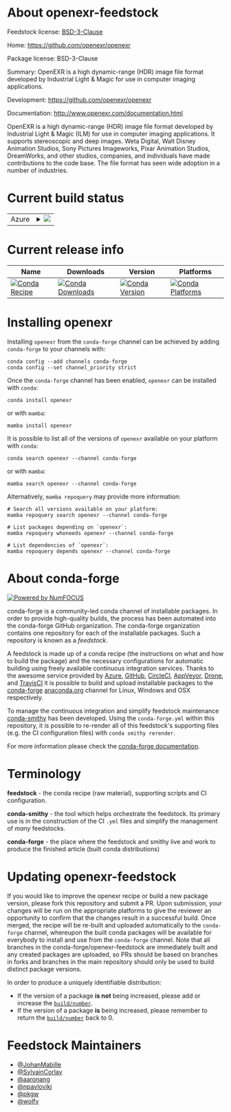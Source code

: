 About openexr-feedstock
=======================

Feedstock license: [BSD-3-Clause](https://github.com/conda-forge/openexr-feedstock/blob/main/LICENSE.txt)

Home: https://github.com/openexr/openexr

Package license: BSD-3-Clause

Summary: OpenEXR is a high dynamic-range (HDR) image file format developed by
Industrial Light & Magic for use in computer imaging applications.

Development: https://github.com/openexr/openexr

Documentation: http://www.openexr.com/documentation.html

OpenEXR is a high dynamic-range (HDR) image file format developed by
Industrial Light & Magic (ILM) for use in computer imaging applications. It
supports stereoscopic and deep images. Weta Digital, Walt Disney Animation
Studios, Sony Pictures Imageworks, Pixar Animation Studios, DreamWorks, and
other studios, companies, and individuals have made contributions to the
code base. The file format has seen wide adoption in a number of industries.

Current build status
====================


<table>
    
  <tr>
    <td>Azure</td>
    <td>
      <details>
        <summary>
          <a href="https://dev.azure.com/conda-forge/feedstock-builds/_build/latest?definitionId=4749&branchName=main">
            <img src="https://dev.azure.com/conda-forge/feedstock-builds/_apis/build/status/openexr-feedstock?branchName=main">
          </a>
        </summary>
        <table>
          <thead><tr><th>Variant</th><th>Status</th></tr></thead>
          <tbody><tr>
              <td>linux_64</td>
              <td>
                <a href="https://dev.azure.com/conda-forge/feedstock-builds/_build/latest?definitionId=4749&branchName=main">
                  <img src="https://dev.azure.com/conda-forge/feedstock-builds/_apis/build/status/openexr-feedstock?branchName=main&jobName=linux&configuration=linux%20linux_64_" alt="variant">
                </a>
              </td>
            </tr><tr>
              <td>linux_aarch64</td>
              <td>
                <a href="https://dev.azure.com/conda-forge/feedstock-builds/_build/latest?definitionId=4749&branchName=main">
                  <img src="https://dev.azure.com/conda-forge/feedstock-builds/_apis/build/status/openexr-feedstock?branchName=main&jobName=linux&configuration=linux%20linux_aarch64_" alt="variant">
                </a>
              </td>
            </tr><tr>
              <td>linux_ppc64le</td>
              <td>
                <a href="https://dev.azure.com/conda-forge/feedstock-builds/_build/latest?definitionId=4749&branchName=main">
                  <img src="https://dev.azure.com/conda-forge/feedstock-builds/_apis/build/status/openexr-feedstock?branchName=main&jobName=linux&configuration=linux%20linux_ppc64le_" alt="variant">
                </a>
              </td>
            </tr><tr>
              <td>osx_64</td>
              <td>
                <a href="https://dev.azure.com/conda-forge/feedstock-builds/_build/latest?definitionId=4749&branchName=main">
                  <img src="https://dev.azure.com/conda-forge/feedstock-builds/_apis/build/status/openexr-feedstock?branchName=main&jobName=osx&configuration=osx%20osx_64_" alt="variant">
                </a>
              </td>
            </tr><tr>
              <td>osx_arm64</td>
              <td>
                <a href="https://dev.azure.com/conda-forge/feedstock-builds/_build/latest?definitionId=4749&branchName=main">
                  <img src="https://dev.azure.com/conda-forge/feedstock-builds/_apis/build/status/openexr-feedstock?branchName=main&jobName=osx&configuration=osx%20osx_arm64_" alt="variant">
                </a>
              </td>
            </tr><tr>
              <td>win_64</td>
              <td>
                <a href="https://dev.azure.com/conda-forge/feedstock-builds/_build/latest?definitionId=4749&branchName=main">
                  <img src="https://dev.azure.com/conda-forge/feedstock-builds/_apis/build/status/openexr-feedstock?branchName=main&jobName=win&configuration=win%20win_64_" alt="variant">
                </a>
              </td>
            </tr>
          </tbody>
        </table>
      </details>
    </td>
  </tr>
</table>

Current release info
====================

| Name | Downloads | Version | Platforms |
| --- | --- | --- | --- |
| [![Conda Recipe](https://img.shields.io/badge/recipe-openexr-green.svg)](https://anaconda.org/conda-forge/openexr) | [![Conda Downloads](https://img.shields.io/conda/dn/conda-forge/openexr.svg)](https://anaconda.org/conda-forge/openexr) | [![Conda Version](https://img.shields.io/conda/vn/conda-forge/openexr.svg)](https://anaconda.org/conda-forge/openexr) | [![Conda Platforms](https://img.shields.io/conda/pn/conda-forge/openexr.svg)](https://anaconda.org/conda-forge/openexr) |

Installing openexr
==================

Installing `openexr` from the `conda-forge` channel can be achieved by adding `conda-forge` to your channels with:

```
conda config --add channels conda-forge
conda config --set channel_priority strict
```

Once the `conda-forge` channel has been enabled, `openexr` can be installed with `conda`:

```
conda install openexr
```

or with `mamba`:

```
mamba install openexr
```

It is possible to list all of the versions of `openexr` available on your platform with `conda`:

```
conda search openexr --channel conda-forge
```

or with `mamba`:

```
mamba search openexr --channel conda-forge
```

Alternatively, `mamba repoquery` may provide more information:

```
# Search all versions available on your platform:
mamba repoquery search openexr --channel conda-forge

# List packages depending on `openexr`:
mamba repoquery whoneeds openexr --channel conda-forge

# List dependencies of `openexr`:
mamba repoquery depends openexr --channel conda-forge
```


About conda-forge
=================

[![Powered by
NumFOCUS](https://img.shields.io/badge/powered%20by-NumFOCUS-orange.svg?style=flat&colorA=E1523D&colorB=007D8A)](https://numfocus.org)

conda-forge is a community-led conda channel of installable packages.
In order to provide high-quality builds, the process has been automated into the
conda-forge GitHub organization. The conda-forge organization contains one repository
for each of the installable packages. Such a repository is known as a *feedstock*.

A feedstock is made up of a conda recipe (the instructions on what and how to build
the package) and the necessary configurations for automatic building using freely
available continuous integration services. Thanks to the awesome service provided by
[Azure](https://azure.microsoft.com/en-us/services/devops/), [GitHub](https://github.com/),
[CircleCI](https://circleci.com/), [AppVeyor](https://www.appveyor.com/),
[Drone](https://cloud.drone.io/welcome), and [TravisCI](https://travis-ci.com/)
it is possible to build and upload installable packages to the
[conda-forge](https://anaconda.org/conda-forge) [anaconda.org](https://anaconda.org/)
channel for Linux, Windows and OSX respectively.

To manage the continuous integration and simplify feedstock maintenance
[conda-smithy](https://github.com/conda-forge/conda-smithy) has been developed.
Using the ``conda-forge.yml`` within this repository, it is possible to re-render all of
this feedstock's supporting files (e.g. the CI configuration files) with ``conda smithy rerender``.

For more information please check the [conda-forge documentation](https://conda-forge.org/docs/).

Terminology
===========

**feedstock** - the conda recipe (raw material), supporting scripts and CI configuration.

**conda-smithy** - the tool which helps orchestrate the feedstock.
                   Its primary use is in the construction of the CI ``.yml`` files
                   and simplify the management of *many* feedstocks.

**conda-forge** - the place where the feedstock and smithy live and work to
                  produce the finished article (built conda distributions)


Updating openexr-feedstock
==========================

If you would like to improve the openexr recipe or build a new
package version, please fork this repository and submit a PR. Upon submission,
your changes will be run on the appropriate platforms to give the reviewer an
opportunity to confirm that the changes result in a successful build. Once
merged, the recipe will be re-built and uploaded automatically to the
`conda-forge` channel, whereupon the built conda packages will be available for
everybody to install and use from the `conda-forge` channel.
Note that all branches in the conda-forge/openexr-feedstock are
immediately built and any created packages are uploaded, so PRs should be based
on branches in forks and branches in the main repository should only be used to
build distinct package versions.

In order to produce a uniquely identifiable distribution:
 * If the version of a package **is not** being increased, please add or increase
   the [``build/number``](https://docs.conda.io/projects/conda-build/en/latest/resources/define-metadata.html#build-number-and-string).
 * If the version of a package **is** being increased, please remember to return
   the [``build/number``](https://docs.conda.io/projects/conda-build/en/latest/resources/define-metadata.html#build-number-and-string)
   back to 0.

Feedstock Maintainers
=====================

* [@JohanMabille](https://github.com/JohanMabille/)
* [@SylvainCorlay](https://github.com/SylvainCorlay/)
* [@aaronang](https://github.com/aaronang/)
* [@npavlovikj](https://github.com/npavlovikj/)
* [@pkgw](https://github.com/pkgw/)
* [@wolfv](https://github.com/wolfv/)

